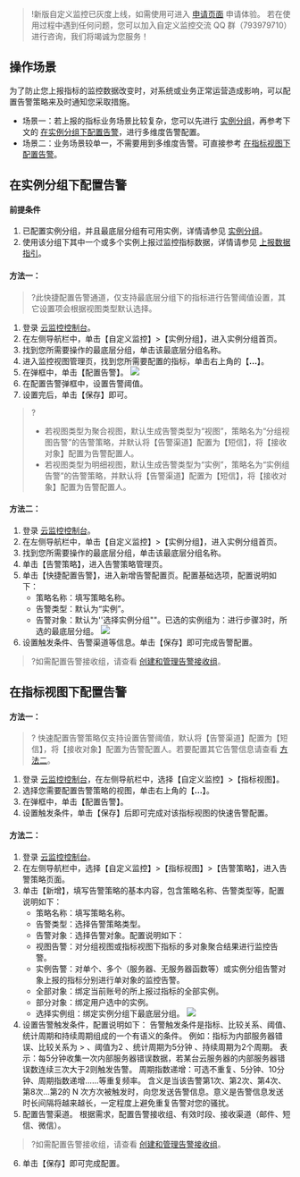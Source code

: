 > !新版自定义监控已灰度上线，如需使用可进入 [申请页面](https://cloud.tencent.com/apply/p/4v84kyrkl0g) 申请体验。
> 若在使用过程中遇到任何问题，您可以加入自定义监控交流 QQ 群（793979710）进行咨询，我们将竭诚为您服务！

## 操作场景

为了防止您上报指标的监控数据改变时，对系统或业务正常运营造成影响，可以配置告警策略来及时通知您采取措施。

- 场景一：若上报的指标业务场景比较复杂，您可以先进行 [实例分组](https://cloud.tencent.com/document/product/397/41168)，再参考下文的 [在实例分组下配置告警](#.E5.9C.A8.E5.AE.9E.E4.BE.8B.E5.88.86.E7.BB.84.E4.B8.8B.E9.85.8D.E7.BD.AE.E5.91.8A.E8.AD.A6)，进行多维度告警配置。
- 场景二：业务场景较单一，不需要用到多维度告警。可直接参考 [在指标视图下配置告警](#.E5.9C.A8.E6.8C.87.E6.A0.87.E8.A7.86.E5.9B.BE.E4.B8.8B.E9.85.8D.E7.BD.AE.E5.91.8A.E8.AD.A6)。



## 在实例分组下配置告警

#### 前提条件

1. 已配置实例分组，并且最底层分组有可用实例，详情请参见 [实例分组](https://cloud.tencent.com/document/product/397/41168)。
2. 使用该分组下其中一个或多个实例上报过监控指标数据，详情请参见 [上报数据指引](https://cloud.tencent.com/document/product/397/40208)。

#### 方法一：

> ?此快捷配置告警通道，仅支持最底层分组下的指标进行告警阈值设置，其它设置项会根据视图类型默认选择。

1. 登录 [云监控控制台](https://console.cloud.tencent.com/monitor)。
2. 在左侧导航栏中，单击【自定义监控】>【实例分组】，进入实例分组首页。
3. 找到您所需要操作的最底层分组，单击该最底层分组名称。
4. 进入监控视图管理页，找到您所需要配置的指标，单击右上角的【**...**】。
5. 在弹框中，单击【配置告警】。
   ![](https://main.qcloudimg.com/raw/efa1e058ddce725ce6f1be9939ce0a54.png)
6. 在配置告警弹框中，设置告警阈值。
7. 设置完后，单击【保存】即可。

> ?
> - 若视图类型为聚合视图，默认生成告警类型为“视图”，策略名为“分组视图告警”的告警策略，并默认将【告警渠道】配置为【短信】，将【接收对象】配置为告警配置人。
> - 若视图类型为明细视图，默认生成告警类型为“实例”，策略名为“实例组告警”的告警策略，并默认将【告警渠道】配置为【短信】，将【接收对象】配置为告警配置人。

#### 方法二：

1. 登录 [云监控控制台](https://console.cloud.tencent.com/monitor)。
2. 在左侧导航栏中，单击【自定义监控】>【实例分组】，进入实例分组首页。
3. 找到您所需要操作的最底层分组，单击该最底层分组名称。
4. 单击【告警策略】，进入告警策略管理页。
5. 单击【快捷配置告警】，进入新增告警配置页。配置基础选项，配置说明如下：
	- 策略名称：填写策略名称。
	- 告警类型：默认为“实例”。
	- 告警对象：默认为''选择实例分组""。已选的实例组为：进行步骤3时，所选的最底层分组。
		![](https://main.qcloudimg.com/raw/6e5523f2da166074176c9782e10fe4d8.png)
6. 设置触发条件、告警渠道等信息。单击【保存】即可完成告警配置。
> ?如需配置告警接收组，请查看 [创建和管理告警接收组](https://cloud.tencent.com/document/product/248/6217)。


## 在指标视图下配置告警

#### 方法一：

> ? 快速配置告警策略仅支持设置告警阈值，默认将【告警渠道】配置为【短信】，将【接收对象】配置为告警配置人。若要配置其它告警信息请查看 [方法二](#step2)。

1. 登录 [云监控控制台](https://console.cloud.tencent.com/monitor/)，在左侧导航栏中，选择【自定义监控】>【指标视图】。
2. 选择您需要配置告警策略的视图，单击右上角的【**...**】。
3. 在弹框中，单击【配置告警】。
4. 设置触发条件，单击【保存】后即可完成对该指标视图的快速告警配置。



<span id="step2">

#### 方法二：

1. 登录 [云监控控制台](https://console.cloud.tencent.com/monitor/)。
2. 在左侧导航栏中，选择【自定义监控】>【指标视图】>【告警策略】，进入告警策略页面。
3. 单击【新增】，填写告警策略的基本内容，包含策略名称、告警类型等，配置说明如下：
	- 策略名称：填写策略名称。
	- 告警类型：选择告警策略类型。
	- 告警对象：选择告警对象。配置说明如下：
	- 视图告警：对分组视图或指标视图下指标的多对象聚合结果进行监控告警。
	- 实例告警：对单个、多个（服务器、无服务器函数等）或实例分组告警对象上报的指标分别进行单对象的监控告警。
	- 全部对象：绑定当前账号的所上报过指标的全部实例。
	- 部分对象：绑定用户选中的实例。
	- 选择实例组：绑定实例分组下最底层分组。
		![](https://main.qcloudimg.com/raw/3baa8e9ea87e796dd446c12f32a662c0.png)
4. 设置告警触发条件，配置说明如下：
   告警触发条件是指标、比较关系、阈值、统计周期和持续周期组成的一个有语义的条件。
   例如：指标为内部服务器错误、比较关系为 > 、阈值为2 、统计周期为5分钟 、持续周期为2个周期。
   表示：每5分钟收集一次内部服务器错误数据，若某台云服务器的内部服务器错误数连续三次大于2则触发告警。
   周期指数递增：可选不重复、5分钟、10分钟、周期指数递增……等重复频率。
   含义是当该告警第1次、第2次、第4次、第8次...第2的 N 次方次被触发时，向您发送告警信息。意义是告警信息发送时长间隔将越来越长，一定程度上避免重复告警对您的骚扰。
5. 配置告警渠道。
   根据需求，配置告警接收组、有效时段、接收渠道（邮件、短信、微信）。
> ?如需配置告警接收组，请查看 [创建和管理告警接收组](https://cloud.tencent.com/document/product/248/6217)。
6. 单击【保存】即可完成配置。


